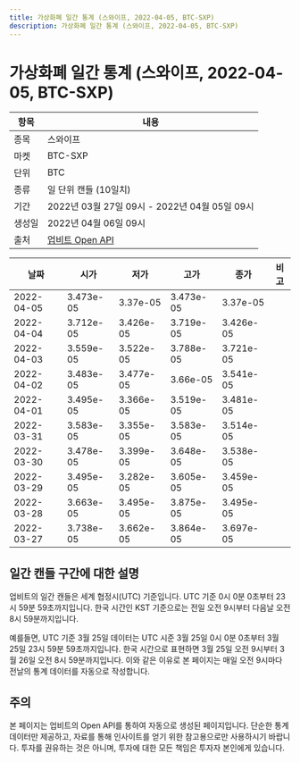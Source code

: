 ```yaml
---
title: 가상화폐 일간 통계 (스와이프, 2022-04-05, BTC-SXP)
description: 가상화폐 일간 통계 (스와이프, 2022-04-05, BTC-SXP)
---
```



가상화폐 일간 통계 (스와이프, 2022-04-05, BTC-SXP)
===

|항목|내용|
|--|--|
|종목|스와이프|
|마켓|BTC-SXP|
|단위|BTC|
|종류|일 단위 캔들 (10일치)|
|기간|2022년 03월 27일 09시 - 2022년 04월 05일 09시|
|생성일|2022년 04월 06일 09시|
|출처|[업비트 Open API](https://docs.upbit.com)|


|날짜|시가|저가|고가|종가|비고|
|--|--|--|--|--|--|
|2022-04-05|3.473e-05|3.37e-05|3.473e-05|3.37e-05|    |
|2022-04-04|3.712e-05|3.426e-05|3.719e-05|3.426e-05|    |
|2022-04-03|3.559e-05|3.522e-05|3.788e-05|3.721e-05|    |
|2022-04-02|3.483e-05|3.477e-05|3.66e-05|3.541e-05|    |
|2022-04-01|3.495e-05|3.366e-05|3.519e-05|3.481e-05|    |
|2022-03-31|3.583e-05|3.355e-05|3.583e-05|3.514e-05|    |
|2022-03-30|3.478e-05|3.399e-05|3.648e-05|3.538e-05|    |
|2022-03-29|3.495e-05|3.282e-05|3.605e-05|3.459e-05|    |
|2022-03-28|3.663e-05|3.495e-05|3.875e-05|3.495e-05|    |
|2022-03-27|3.738e-05|3.662e-05|3.864e-05|3.697e-05|    |


일간 캔들 구간에 대한 설명
---


업비트의 일간 캔들은 세계 협정시(UTC) 기준입니다. 
UTC 기준 0시 0분 0초부터 23시 59분 59초까지입니다. 
한국 시간인 KST 기준으로는 전일 오전 9시부터 다음날 오전 8시 59분까지입니다. 


예를들면, UTC 기준 3월 25일 데이터는 UTC 시준 3월 25일 0시 0분 0초부터 3월 25일 23시 59분 59초까지입니다. 
한국 시간으로 표현하면 3월 25일 오전 9시부터 3월 26일 오전 8시 59분까지입니다. 
이와 같은 이유로 본 페이지는 매일 오전 9시마다 전날의 통계 데이터를 자동으로 작성합니다. 


주의
---


본 페이지는 업비트의 Open API를 통하여 자동으로 생성된 페이지입니다. 
단순한 통계 데이터만 제공하고, 자료를 통해 인사이트를 얻기 위한 참고용으로만 사용하시기 바랍니다. 
투자를 권유하는 것은 아니며, 투자에 대한 모든 책임은 투자자 본인에게 있습니다. 
